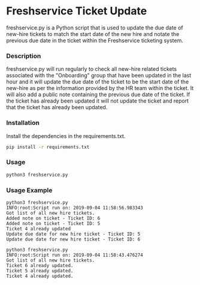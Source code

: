 # Freshservice Ticket Update

freshservice.py is a Python script that is used to update the due date of new-hire tickets to match the start date of the new hire and notate the previous due date in the ticket within the Freshservice ticketing system.

### Description

freshservice.py will run regularly to check all new-hire related tickets associated with the "Onboarding" group that have been updated in the last hour and it will update the due date of the ticket to be the start date of the new-hire as per the information provided by the HR team within the ticket. It will also add a public note containing the previous due date of the ticket. If the ticket has already been updated it will not update the ticket and report that the ticket has already been updated.

### Installation

Install the dependencies in the requirements.txt.

```bash
pip install -r requirements.txt
```

### Usage

```python
python3 freshservice.py
```

### Usage Example

```
python3 freshservice.py
INFO:root:Script run on: 2019-09-04 11:58:56.983343
Got list of all new hire tickets.
Added note on ticket - Ticket ID: 6
Added note on ticket - Ticket ID: 5
Ticket 4 already updated
Update due date for new hire ticket - Ticket ID: 5
Update due date for new hire ticket - Ticket ID: 6

python3 freshservice.py
INFO:root:Script run on: 2019-09-04 11:58:43.476274
Got list of all new hire tickets.
Ticket 6 already updated.
Ticket 5 already updated.
Ticket 4 already updated.
```
